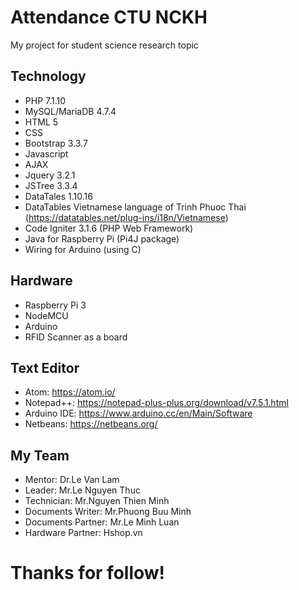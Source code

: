 # Attendance CTU NCKH
My project for student science research topic

## Technology
* PHP 7.1.10
* MySQL/MariaDB 4.7.4
* HTML 5
* CSS
* Bootstrap 3.3.7
* Javascript
* AJAX
* Jquery 3.2.1
* JSTree 3.3.4
* DataTales 1.10.16
* DataTables Vietnamese language of Trinh Phuoc Thai (https://datatables.net/plug-ins/i18n/Vietnamese)
* Code Igniter 3.1.6 (PHP Web Framework)
* Java for Raspberry Pi (Pi4J package)
* Wiring for Arduino (using C)

## Hardware
* Raspberry Pi 3
* NodeMCU
* Arduino
* RFID Scanner as a board

## Text Editor
* Atom: https://atom.io/
* Notepad++: https://notepad-plus-plus.org/download/v7.5.1.html
* Arduino IDE: https://www.arduino.cc/en/Main/Software
* Netbeans: https://netbeans.org/

## My Team
* Mentor: Dr.Le Van Lam
* Leader: Mr.Le Nguyen Thuc
* Technician: Mr.Nguyen Thien Minh
* Documents Writer: Mr.Phuong Buu Minh
* Documents Partner: Mr.Le Minh Luan
* Hardware Partner: Hshop.vn

# Thanks for follow!
